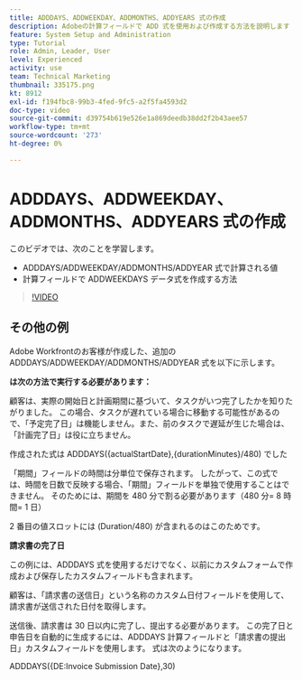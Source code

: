 ```yaml
---
title: ADDDAYS、ADDWEEKDAY、ADDMONTHS、ADDYEARS 式の作成
description: Adobeの計算フィールドで ADD 式を使用および作成する方法を説明します [!DNL Workfront].
feature: System Setup and Administration
type: Tutorial
role: Admin, Leader, User
level: Experienced
activity: use
team: Technical Marketing
thumbnail: 335175.png
kt: 8912
exl-id: f194fbc8-99b3-4fed-9fc5-a2f5fa4593d2
doc-type: video
source-git-commit: d39754b619e526e1a869deedb38dd2f2b43aee57
workflow-type: tm+mt
source-wordcount: '273'
ht-degree: 0%

---
```


# ADDDAYS、ADDWEEKDAY、ADDMONTHS、ADDYEARS 式の作成

このビデオでは、次のことを学習します。

* ADDDAYS/ADDWEEKDAY/ADDMONTHS/ADDYEAR 式で計算される値
* 計算フィールドで ADDWEEKDAYS データ式を作成する方法

>[!VIDEO](https://video.tv.adobe.com/v/335175/?quality=12)

## その他の例

Adobe Workfrontのお客様が作成した、追加の ADDDAYS/ADDWEEKDAY/ADDMONTHS/ADDYEAR 式を以下に示します。

**は次の方法で実行する必要があります：**

顧客は、実際の開始日と計画期間に基づいて、タスクがいつ完了したかを知りたがりました。 この場合、タスクが遅れている場合に移動する可能性があるので、「予定完了日」は機能しません。また、前のタスクで遅延が生じた場合は、「計画完了日」は役に立ちません。

作成された式は ADDDAYS({actualStartDate},{durationMinutes}/480) でした

「期間」フィールドの時間は分単位で保存されます。 したがって、この式では、時間を日数で反映する場合、「期間」フィールドを単独で使用することはできません。 そのためには、期間を 480 分で割る必要があります（480 分= 8 時間= 1 日）

2 番目の値スロットには (Duration/480) が含まれるのはこのためです。


**請求書の完了日**

この例には、ADDDAYS 式を使用するだけでなく、以前にカスタムフォームで作成および保存したカスタムフィールドも含まれます。

顧客は、「請求書の送信日」という名称のカスタム日付フィールドを使用して、請求書が送信された日付を取得します。

送信後、請求書は 30 日以内に完了し、提出する必要があります。 この完了日と申告日を自動的に生成するには、ADDDAYS 計算フィールドと「請求書の提出日」カスタムフィールドを使用します。 式は次のようになります。

ADDDAYS({DE:Invoice Submission Date},30)
